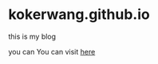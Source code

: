 kokerwang.github.io
===================
this is my blog

you can You can visit [here](www.kokerwang.com)
